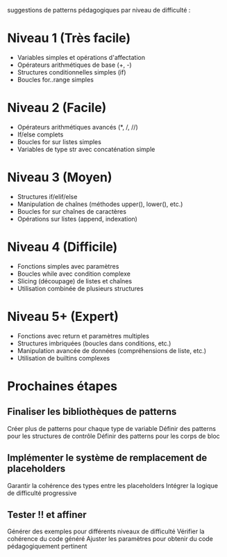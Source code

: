 suggestions de patterns pédagogiques par niveau de difficulté :

# Niveau 1 (Très facile)
- Variables simples et opérations d'affectation
- Opérateurs arithmétiques de base (+, -)
- Structures conditionnelles simples (if)
- Boucles for..range simples
# Niveau 2 (Facile)
- Opérateurs arithmétiques avancés (*, /, //)
- If/else complets
- Boucles for sur listes simples
- Variables de type str avec concaténation simple
# Niveau 3 (Moyen)
- Structures if/elif/else
- Manipulation de chaînes (méthodes upper(), lower(), etc.)
- Boucles for sur chaînes de caractères
- Opérations sur listes (append, indexation)
# Niveau 4 (Difficile)
- Fonctions simples avec paramètres
- Boucles while avec condition complexe
- Slicing (découpage) de listes et chaînes
- Utilisation combinée de plusieurs structures
# Niveau 5+ (Expert)
- Fonctions avec return et paramètres multiples
- Structures imbriquées (boucles dans conditions, etc.)
- Manipulation avancée de données (compréhensions de liste, etc.)
- Utilisation de builtins complexes

# Prochaines étapes

## Finaliser les bibliothèques de patterns
Créer plus de patterns pour chaque type de variable
Définir des patterns pour les structures de contrôle
Définir des patterns pour les corps de bloc

## Implémenter le système de remplacement de placeholders
Garantir la cohérence des types entre les placeholders
Intégrer la logique de difficulté progressive

## Tester !! et affiner
Générer des exemples pour différents niveaux de difficulté
Vérifier la cohérence du code généré
Ajuster les paramètres pour obtenir du code pédagogiquement pertinent